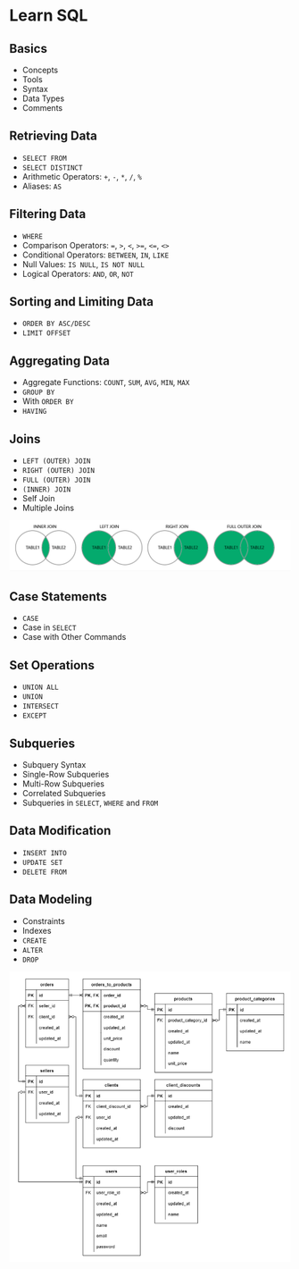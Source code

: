# Learn SQL

## Basics

- Concepts
- Tools
- Syntax
- Data Types
- Comments

## Retrieving Data

- `SELECT FROM`
- `SELECT DISTINCT`
- Arithmetic Operators: `+`, `-`, `*`, `/`, `%`
- Aliases: `AS`

## Filtering Data

- `WHERE`
- Comparison Operators: `=`, `>`, `<`, `>=`, `<=`, `<>`
- Conditional Operators: `BETWEEN`, `IN`, `LIKE`
- Null Values: `IS NULL`, `IS NOT NULL`
- Logical Operators: `AND`, `OR`, `NOT`

## Sorting and Limiting Data

- `ORDER BY ASC/DESC`
- `LIMIT OFFSET`

## Aggregating Data

- Aggregate Functions: `COUNT`, `SUM`, `AVG`, `MIN`, `MAX`
- `GROUP BY`
- With `ORDER BY`
- `HAVING`

## Joins

- `LEFT (OUTER) JOIN`
- `RIGHT (OUTER) JOIN`
- `FULL (OUTER) JOIN`
- `(INNER) JOIN`
- Self Join
- Multiple Joins

![img-joins](/lessons/sql/resources/joins.png)

## Case Statements

- `CASE`
- Case in `SELECT`
- Case with Other Commands

## Set Operations

- `UNION ALL`
- `UNION`
- `INTERSECT`
- `EXCEPT`

## Subqueries

- Subquery Syntax
- Single-Row Subqueries
- Multi-Row Subqueries
- Correlated Subqueries
- Subqueries in `SELECT`, `WHERE` and `FROM`

## Data Modification

- `INSERT INTO`
- `UPDATE SET`
- `DELETE FROM`

## Data Modeling

- Constraints
- Indexes
- `CREATE`
- `ALTER`
- `DROP`

![img-data-modeling](/lessons/sql/resources/data-modeling.png)
